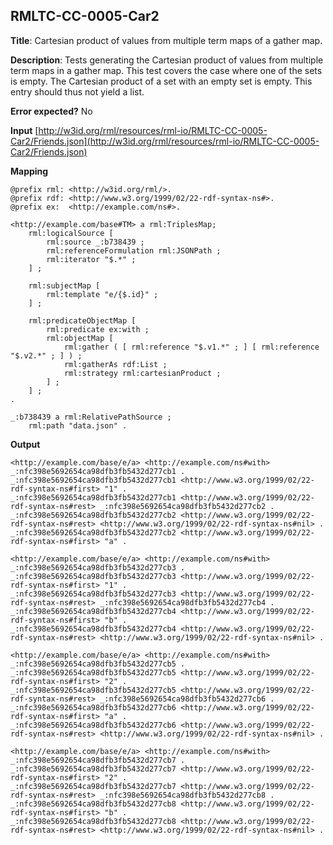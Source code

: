 ## RMLTC-CC-0005-Car2

**Title**: Cartesian product of values from multiple term maps of a gather map.

**Description**: Tests generating the Cartesian product of values from multiple term maps in a gather map. This test covers the case where one of the sets is empty. The Cartesian product of a set with an empty set is empty. This entry should thus not yield a list.

**Error expected?** No

**Input**
 [http://w3id.org/rml/resources/rml-io/RMLTC-CC-0005-Car2/Friends.json](http://w3id.org/rml/resources/rml-io/RMLTC-CC-0005-Car2/Friends.json)

**Mapping**
```
@prefix rml: <http://w3id.org/rml/>.
@prefix rdf: <http://www.w3.org/1999/02/22-rdf-syntax-ns#>.
@prefix ex:  <http://example.com/ns#>.

<http://example.com/base#TM> a rml:TriplesMap;
    rml:logicalSource [
        rml:source _:b738439 ;
        rml:referenceFormulation rml:JSONPath ;
        rml:iterator "$.*" ;
    ] ;

    rml:subjectMap [
        rml:template "e/{$.id}" ;
    ] ;

    rml:predicateObjectMap [
        rml:predicate ex:with ;
        rml:objectMap [
            rml:gather ( [ rml:reference "$.v1.*" ; ] [ rml:reference "$.v2.*" ; ] ) ;
            rml:gatherAs rdf:List ;
            rml:strategy rml:cartesianProduct ;
        ] ;
    ] ;
.

_:b738439 a rml:RelativePathSource ;
    rml:path "data.json" .
```

**Output**
```
<http://example.com/base/e/a> <http://example.com/ns#with> _:nfc398e5692654ca98dfb3fb5432d277cb1 .
_:nfc398e5692654ca98dfb3fb5432d277cb1 <http://www.w3.org/1999/02/22-rdf-syntax-ns#first> "1" .
_:nfc398e5692654ca98dfb3fb5432d277cb1 <http://www.w3.org/1999/02/22-rdf-syntax-ns#rest> _:nfc398e5692654ca98dfb3fb5432d277cb2 .
_:nfc398e5692654ca98dfb3fb5432d277cb2 <http://www.w3.org/1999/02/22-rdf-syntax-ns#rest> <http://www.w3.org/1999/02/22-rdf-syntax-ns#nil> .
_:nfc398e5692654ca98dfb3fb5432d277cb2 <http://www.w3.org/1999/02/22-rdf-syntax-ns#first> "a" .

<http://example.com/base/e/a> <http://example.com/ns#with> _:nfc398e5692654ca98dfb3fb5432d277cb3 .
_:nfc398e5692654ca98dfb3fb5432d277cb3 <http://www.w3.org/1999/02/22-rdf-syntax-ns#first> "1" .
_:nfc398e5692654ca98dfb3fb5432d277cb3 <http://www.w3.org/1999/02/22-rdf-syntax-ns#rest> _:nfc398e5692654ca98dfb3fb5432d277cb4 .
_:nfc398e5692654ca98dfb3fb5432d277cb4 <http://www.w3.org/1999/02/22-rdf-syntax-ns#first> "b" .
_:nfc398e5692654ca98dfb3fb5432d277cb4 <http://www.w3.org/1999/02/22-rdf-syntax-ns#rest> <http://www.w3.org/1999/02/22-rdf-syntax-ns#nil> .

<http://example.com/base/e/a> <http://example.com/ns#with> _:nfc398e5692654ca98dfb3fb5432d277cb5 .
_:nfc398e5692654ca98dfb3fb5432d277cb5 <http://www.w3.org/1999/02/22-rdf-syntax-ns#first> "2" .
_:nfc398e5692654ca98dfb3fb5432d277cb5 <http://www.w3.org/1999/02/22-rdf-syntax-ns#rest> _:nfc398e5692654ca98dfb3fb5432d277cb6 .
_:nfc398e5692654ca98dfb3fb5432d277cb6 <http://www.w3.org/1999/02/22-rdf-syntax-ns#first> "a" .
_:nfc398e5692654ca98dfb3fb5432d277cb6 <http://www.w3.org/1999/02/22-rdf-syntax-ns#rest> <http://www.w3.org/1999/02/22-rdf-syntax-ns#nil> .

<http://example.com/base/e/a> <http://example.com/ns#with> _:nfc398e5692654ca98dfb3fb5432d277cb7 .
_:nfc398e5692654ca98dfb3fb5432d277cb7 <http://www.w3.org/1999/02/22-rdf-syntax-ns#first> "2" .
_:nfc398e5692654ca98dfb3fb5432d277cb7 <http://www.w3.org/1999/02/22-rdf-syntax-ns#rest> _:nfc398e5692654ca98dfb3fb5432d277cb8 .
_:nfc398e5692654ca98dfb3fb5432d277cb8 <http://www.w3.org/1999/02/22-rdf-syntax-ns#first> "b" .
_:nfc398e5692654ca98dfb3fb5432d277cb8 <http://www.w3.org/1999/02/22-rdf-syntax-ns#rest> <http://www.w3.org/1999/02/22-rdf-syntax-ns#nil> .
```

